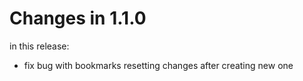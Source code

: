 # Changes in 1.1.0

in this release:

- fix bug with bookmarks resetting changes after creating new one
